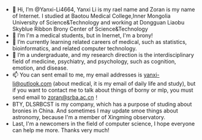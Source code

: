- 👋 Hi, I’m @Yanxi-Li4664, Yanxi Li is my rael name and Zoran is my name of Internet. I studied at Baotou Medical College,Inner Mongolia University of Science&Technology and working at Dongguan Liaobu Skyblue Ribbon Brony Center of Science&Technology
- 👀 I’m I'm a medical students, but in Inernet, I'm a brony!
- 🌱 I’m currently learning related careers of medical, such as statistics, bioinformatics, and related computer technology.
- 💞️ I’m a undergraduate, and my research direction is the interdisciplinary field of medicine, psychiatry, and psychology, such as cognition, emotion, and disease.
- 📫 You can sent email to me, my email addresses is yanxi-li@outlook.com (about medical, it is my email of daily life and study), but if you want to contact me to talk about things of borny or mlp, you must send email to zoran@srba.ac.cn！
- BTY, DLSRBCST is my company, which has a purpose of studing about bronies in China. And sometimes I may update smoe things about astronomy, because I'm a member of Xingming observatory.
- Last, I'm a newcomers in the field of computer science, I hope everyone can help me more. Thanks very much!

<!---
Yanxi-Li4664/Yanxi-Li4664 is a ✨ special ✨ repository because its `README.md` (this file) appears on your GitHub profile.
You can click the Preview link to take a look at your changes.
--->
